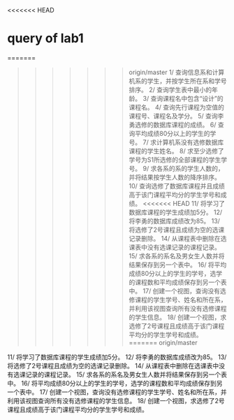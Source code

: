 <<<<<<< HEAD
# query of lab1
=======
>>>>>>> origin/master
1/  查询信息系和计算机系的学生，并按学生所在系和学号排序。
2/  查询学生表中最小的年龄。
3/  查询课程名中包含“设计”的课程名。
4/  查询先行课程为空值的课程号、课程名及学分。
5/  查询李勇选修的数据库课程的成绩。
6/  查询平均成绩80分以上的学生的学号。
7/  求计算机系没有选修数据库课程的学生姓名。
8/  求至少选修了学号为S1所选修的全部课程的学生学号。
9/  求各系的系的学生人数的，并将结果按学生人数的降序排序。
10/  查询选修了数据库课程并且成绩高于该门课程平均分的学生学号和成绩。
<<<<<<< HEAD
11/ 将学习了数据库课程的学生成绩加5分。
12/  将李勇的数据库成绩改为85。
13/  将选修了2号课程且成绩为空的选课记录删除。
14/  从课程表中删除在选课表中没有选课记录的课程记录。
15/  求各系的系名及男女生人数并将结果保存到另一个表中。
16/  将平均成绩80分以上的学生的学号，选学的课程数和平均成绩保存到另一个表中。
17/ 创建一个视图，查询没有选修课程的学生学号、姓名和所在系，并利用该视图查询所有没有选修课程的学生信息。 
18/ 创建一个视图，求选修了2号课程且成绩高于该门课程平均分的学生学号和成绩。
=======
>>>>>>> origin/master

11/ 将学习了数据库课程的学生成绩加5分。
12/  将李勇的数据库成绩改为85。
13/  将选修了2号课程且成绩为空的选课记录删除。
14/  从课程表中删除在选课表中没有选课记录的课程记录。
15/  求各系的系名及男女生人数并将结果保存到另一个表中。
16/  将平均成绩80分以上的学生的学号，选学的课程数和平均成绩保存到另一个表中。
17/ 创建一个视图，查询没有选修课程的学生学号、姓名和所在系，并利用该视图查询所有没有选修课程的学生信息。 
18/ 创建一个视图，求选修了2号课程且成绩高于该门课程平均分的学生学号和成绩。
